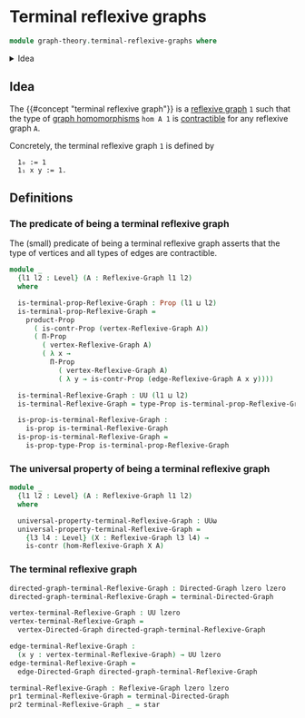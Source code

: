 # Terminal reflexive graphs

```agda
module graph-theory.terminal-reflexive-graphs where
```

<details><summary>Idea</summary>

```agda
open import foundation.contractible-types
open import foundation.dependent-pair-types
open import foundation.propositions
open import foundation.unit-type
open import foundation.universe-levels

open import graph-theory.directed-graphs
open import graph-theory.reflexive-graphs
open import graph-theory.morphisms-reflexive-graphs
open import graph-theory.terminal-directed-graphs
```

</details>

## Idea

The {{#concept "terminal reflexive graph"}} is a
[reflexive graph](graph-theory.reflexive-graphs.md) `1` such that the type of
[graph homomorphisms](graph-theory.morphisms-reflexive-graphs.md) `hom A 1` is
[contractible](foundation-core.contractible-types.md) for any reflexive graph
`A`.

Concretely, the terminal reflexive graph `1` is defined by

```text
  1₀ := 1
  1₁ x y := 1.
```

## Definitions

### The predicate of being a terminal reflexive graph

The (small) predicate of being a terminal reflexive graph asserts that the type
of vertices and all types of edges are contractible.

```agda
module _
  {l1 l2 : Level} (A : Reflexive-Graph l1 l2)
  where

  is-terminal-prop-Reflexive-Graph : Prop (l1 ⊔ l2)
  is-terminal-prop-Reflexive-Graph =
    product-Prop
      ( is-contr-Prop (vertex-Reflexive-Graph A))
      ( Π-Prop
        ( vertex-Reflexive-Graph A)
        ( λ x →
          Π-Prop
            ( vertex-Reflexive-Graph A)
            ( λ y → is-contr-Prop (edge-Reflexive-Graph A x y))))

  is-terminal-Reflexive-Graph : UU (l1 ⊔ l2)
  is-terminal-Reflexive-Graph = type-Prop is-terminal-prop-Reflexive-Graph

  is-prop-is-terminal-Reflexive-Graph :
    is-prop is-terminal-Reflexive-Graph
  is-prop-is-terminal-Reflexive-Graph =
    is-prop-type-Prop is-terminal-prop-Reflexive-Graph
```

### The universal property of being a terminal reflexive graph

```agda
module _
  {l1 l2 : Level} (A : Reflexive-Graph l1 l2)
  where

  universal-property-terminal-Reflexive-Graph : UUω
  universal-property-terminal-Reflexive-Graph =
    {l3 l4 : Level} (X : Reflexive-Graph l3 l4) →
    is-contr (hom-Reflexive-Graph X A)
```

### The terminal reflexive graph

```agda
directed-graph-terminal-Reflexive-Graph : Directed-Graph lzero lzero
directed-graph-terminal-Reflexive-Graph = terminal-Directed-Graph

vertex-terminal-Reflexive-Graph : UU lzero
vertex-terminal-Reflexive-Graph =
  vertex-Directed-Graph directed-graph-terminal-Reflexive-Graph

edge-terminal-Reflexive-Graph :
  (x y : vertex-terminal-Reflexive-Graph) → UU lzero
edge-terminal-Reflexive-Graph =
  edge-Directed-Graph directed-graph-terminal-Reflexive-Graph

terminal-Reflexive-Graph : Reflexive-Graph lzero lzero
pr1 terminal-Reflexive-Graph = terminal-Directed-Graph
pr2 terminal-Reflexive-Graph _ = star
```
